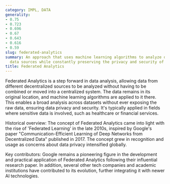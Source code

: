 ```yaml
---
category: IMPL, DATA
generality:
- 0.75
- 0.723
- 0.696
- 0.67
- 0.643
- 0.616
- 0.59
slug: federated-analytics
summary: An approach that uses machine learning algorithms to analyze decentralized
  data sources while constantly preserving the privacy and security of the data.
title: Federated Analytics
---
```


Federated Analytics is a step forward in data analysis, allowing data from different decentralized sources to be analyzed without having to be combined or moved into a centralized system. The data remains in its original location, and machine learning algorithms are applied to it there. This enables a broad analysis across datasets without ever exposing the raw data, ensuring data privacy and security. It's typically applied in fields where sensitive data is involved, such as healthcare or financial services.

Historical overview: The concept of Federated Analytics came into light with the rise of 'Federated Learning' in the late 2010s, inspired by Google's paper "Communication-Efficient Learning of Deep Networks from Decentralized Data" published in 2017. The concept grew in recognition and usage as concerns about data privacy intensified globally.

Key contributors: Google remains a pioneering figure in the development and practical application of Federated Analytics following their influential research paper. In addition, several other tech companies and academic institutions have contributed to its evolution, further integrating it with newer AI technologies.